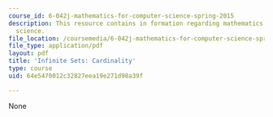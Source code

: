 ```yaml
---
course_id: 6-042j-mathematics-for-computer-science-spring-2015
description: This resource contains in formation regarding mathematics for computer
  science.
file_location: /coursemedia/6-042j-mathematics-for-computer-science-spring-2015/64e5470012c32827eea19e271d98a39f_MIT6_042JS16_Cardinality.pdf
file_type: application/pdf
layout: pdf
title: 'Infinite Sets: Cardinality'
type: course
uid: 64e5470012c32827eea19e271d98a39f

---
```

None